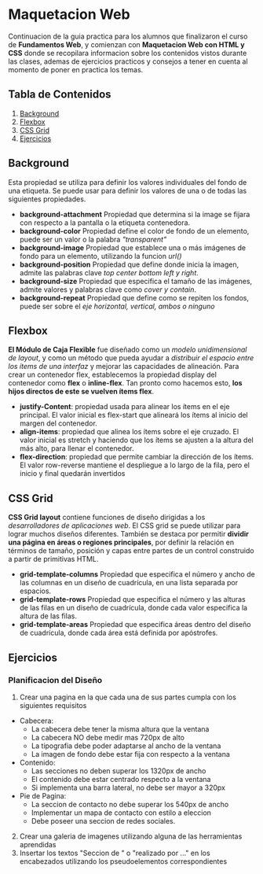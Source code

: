 # Maquetacion Web

Continuacion de la guia practica para los alumnos que finalizaron el curso de __Fundamentos Web__, y comienzan con __Maquetacion Web con HTML y CSS__ donde se recopilara informacion sobre los contenidos vistos durante las clases, ademas de ejercicios practicos y consejos a tener en cuenta al momento de poner en practica los temas.

## Tabla de Contenidos
1. [Background](#background)
1. [Flexbox](#flexbox)
1. [CSS Grid](#css-grid)
1. [Ejercicios](#ejercicios)

## Background
Esta propiedad se utiliza para definir los valores individuales del fondo de una etiqueta. Se puede usar para definir los valores de una o de todas las siguientes propiedades.

* __background-attachment__ Propiedad que determina si la image se fijara con respecto a la pantalla o la etiqueta contenedora.
* __background-color__ Propiedad define el color de fondo de un elemento, puede ser un valor o la palabra _"transparent"_
* __background-image__ Propiedad que establece una o más imágenes de fondo para un elemento, utilizando la funcion _url()_
* __background-position__ Propiedad que define donde inicia la imagen, admite las palabras clave _top center bottom left y right_.
* __background-size__ Propiedad que especifica el tamaño de las imágenes, admite valores y palabras clave como _cover y contain_.
* __background-repeat__ Propiedad que define como se repiten los fondos, puede ser  sobre el _eje horizontal, vertical, ambos o ninguno_

## Flexbox

__El Módulo de Caja Flexible__ fue diseñado como un _modelo unidimensional de layout_, y como un método que pueda ayudar a _distribuir el espacio entre los ítems de una interfaz_ y mejorar las capacidades de alineación. Para crear un contenedor flex, establecemos la propiedad display del contenedor como __flex__ o __inline-flex__. Tan pronto como hacemos esto, __los hijos directos de este se vuelven ítems flex__.

* __justify-Content__: propiedad usada para alinear los ítems en el eje principal. El valor inicial es flex-start que alineará los ítems al inicio del margen del contenedor.
* __align-items__: propiedad que alinea los ítems sobre el eje cruzado. El valor inicial es stretch y haciendo que los ítems se ajusten a la altura del más alto, para llenar el contenedor.
* __flex-direction__: propiedad que permite cambiar la dirección de los ítems. El valor row-reverse mantiene el despliegue a lo largo de la fila, pero el inicio y final quedarán invertidos

## CSS Grid

__CSS Grid layout__ contiene funciones de diseño dirigidas a los _desarrolladores de aplicaciones web_. El CSS grid se puede utilizar para lograr muchos diseños diferentes. También se destaca por permitir __dividir una página en áreas o regiones principales__, por definir la relación en términos de tamaño, posición y capas entre partes de un control construido a partir de primitivas HTML.

* __grid-template-columns__ Propiedad que especifica el número y ancho de las columnas en un diseño de cuadrícula, en una lista separada por espacios.
* __grid-template-rows__ Propiedad que especifica el número y las alturas de las filas en un diseño de cuadrícula, donde cada valor especifica la altura de las filas.
* __grid-template-areas__ Propiedad que especifica áreas dentro del diseño de cuadrícula, donde cada área está definida por apóstrofes.

## Ejercicios

### Planificacion del Diseño
1. Crear una pagina en la que cada una de sus partes cumpla con los siguientes requisitos
  * Cabecera:
    * La cabecera debe tener la misma altura que la ventana
    * La cabecera NO debe medir mas 720px de alto
    * La tipografia debe poder adaptarse al ancho de la ventana
    * La imagen de fondo debe estar fija con respecto a la ventana
  * Contenido:
    * Las secciones no deben superar los 1320px de ancho
    * El contenido debe estar centrado respecto a la ventana
    * Si implementa una barra lateral, no debe ser mayor a 320px
  * Pie de Pagina:
    * La seccion de contacto no debe superar los 540px de ancho
    * Implementar un mapa de contacto con estilo a eleccion
    * Debe poseer una seccion de redes sociales.
2. Crear una galeria de imagenes utilizando alguna de las herramientas aprendidas
3. Insertar los textos "Seccion de " o "realizado por ..." en los encabezados utilizando los pseudoelementos correspondientes
